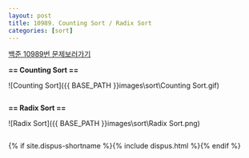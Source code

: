 ```yaml
---
layout: post
title: 10989. Counting Sort / Radix Sort
categories: [sort]
---
```

[백준 10989번 문제보러가기](https://www.acmicpc.net/problem/10989)

**== Counting Sort ==**

![Counting Sort]({{ BASE_PATH }}images\sort\Counting Sort.gif)

```c

```



**== Radix Sort ==**

![Radix Sort]({{ BASE_PATH }}images\sort\Radix Sort.png)

```c

```

{% if site.dispus-shortname %}{% include dispus.html %}{% endif %}
